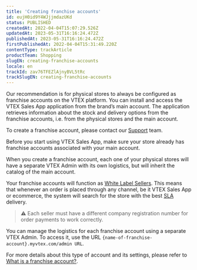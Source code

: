 ```yaml
---
title: 'Creating franchise accounts'
id: eujH0id9Y4WJjjmdazUKd
status: PUBLISHED
createdAt: 2022-04-04T15:07:29.526Z
updatedAt: 2023-05-31T16:16:24.472Z
publishedAt: 2023-05-31T16:16:24.472Z
firstPublishedAt: 2022-04-04T15:31:49.220Z
contentType: trackArticle
productTeam: Shopping
slugEN: creating-franchise-accounts
locale: en
trackId: zav76TFEZlAjnyBVL5tRc
trackSlugEN: creating-franchise-accounts
---
```


Our recommendation is for physical stores to always be configured as franchise accounts on the VTEX platform. You can install and access the VTEX Sales App application from the brand’s main account. The application retrieves information about the stock and delivery options from the franchise accounts, i.e. from the physical stores and the main account.

To create a franchise account, please contact our [Support](https://support.vtex.com/hc/en-us/requests) team.

Before you start using VTEX Sales App, make sure your store already has franchise accounts associated with your main account.

When you create a franchise account, each one of your physical stores will have a separate VTEX Admin with its own logistics, but will inherit the catalog of the main account.

Your franchise accounts will function as [White Label Sellers](https://help.vtex.com/en/tutorial/what-are-franchise-account-and-seller-white-label--5orlGHyDHGAYciQ64oEgKa#what-is-a-seller-white-label). This means that whenever an order is placed through any channel, be it VTEX Sales App or ecommerce, the system will search for the store with the best [SLA](https://help.vtex.com/en/tutorial/what-the-platform-s-operation-sla-is--2cIFrsY5S8usk84OU4QOKm) delivery.

> ⚠️ Each seller must have a different company registration number for order payments to work correctly.

You can manage the logistics for each franchise account using a separate VTEX Admin. To access it, use the URL `{name-of-franchise-account}.myvtex.com/admin URL`.

For more details about this type of account and its settings, please refer to [What is a franchise account?](https://help.vtex.com/en/tutorial/what-is-a-franchise-account--kWQC6RkFSCUFGgY5gSjdl).

